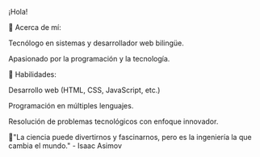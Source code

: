 ¡Hola!

🌟 Acerca de mí:

Tecnólogo en sistemas y desarrollador web bilingüe.

Apasionado por la programación y la tecnología.

🔧 Habilidades:

Desarrollo web (HTML, CSS, JavaScript, etc.)

Programación en múltiples lenguajes.

Resolución de problemas tecnológicos con enfoque innovador.

🚀"La ciencia puede divertirnos y fascinarnos, pero es la ingeniería la que cambia el mundo." - Isaac Asimov

<!---
OzCastaneda/OzCastaneda is a ✨ special ✨ repository because its `README.md` (this file) appears on your GitHub profile.
You can click the Preview link to take a look at your changes.
--->
